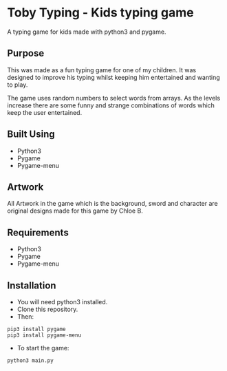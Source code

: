 # Toby Typing  - Kids typing game
A typing game for kids made with python3 and pygame.

## Purpose
This was made as a fun typing game for one of my children. It was designed to improve his typing whilst keeping him entertained and wanting to play.

The game uses random numbers to select words from arrays. As the levels increase there are some funny and strange combinations of words which keep the user entertained.

## Built Using
* Python3
* Pygame
* Pygame-menu

## Artwork
All Artwork in the game which is the background, sword and character are original designs made for this game by Chloe B.

## Requirements
* Python3
* Pygame
* Pygame-menu

## Installation
* You will need python3 installed.
* Clone this repository.
* Then:
```
pip3 install pygame
pip3 install pygame-menu
```
* To start the game:
```
python3 main.py
```



